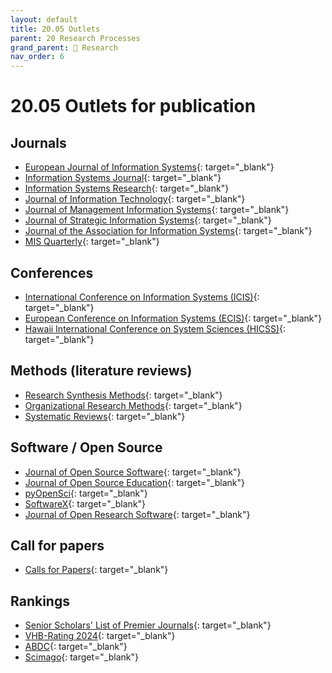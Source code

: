 ```yaml
---
layout: default
title: 20.05 Outlets
parent: 20 Research Processes
grand_parent: 🔎 Research
nav_order: 6
---
```


# 20.05 Outlets for publication

## Journals

- [European Journal of Information Systems](https://www.tandfonline.com/toc/tjis20/current){: target="_blank"}
- [Information Systems Journal](https://onlinelibrary.wiley.com/journal/13652575){: target="_blank"}
- [Information Systems Research](https://pubsonline.informs.org/journal/isre){: target="_blank"}
- [Journal of Information Technology](https://journals.sagepub.com/loi/jina){: target="_blank"}
- [Journal of Management Information Systems](https://www.tandfonline.com/toc/mmis20/current){: target="_blank"}
- [Journal of Strategic Information Systems](https://www.journals.elsevier.com/the-journal-of-strategic-information-systems){: target="_blank"}
- [Journal of the Association for Information Systems](https://aisel.aisnet.org/jais/){: target="_blank"}
- [MIS Quarterly](https://misq.org/){: target="_blank"}

## Conferences

- [International Conference on Information Systems (ICIS)](https://aisnet.org/page/ICISPage){: target="_blank"}
- [European Conference on Information Systems (ECIS)](https://ecis2023.eu/){: target="_blank"}
- [Hawaii International Conference on System Sciences (HICSS)](http://hicss.hawaii.edu/){: target="_blank"}

## Methods (literature reviews)

- [Research Synthesis Methods](https://onlinelibrary.wiley.com/journal/17592887){: target="_blank"}
- [Organizational Research Methods](https://journals.sagepub.com/loi/ORM){: target="_blank"}
- [Systematic Reviews](https://systematicreviewsjournal.biomedcentral.com/){: target="_blank"}

## Software / Open Source

- [Journal of Open Source Software](https://joss.theoj.org/about){: target="_blank"}
- [Journal of Open Source Education](https://jose.theoj.org/){: target="_blank"}
- [pyOpenSci](https://www.pyopensci.org/){: target="_blank"}
- [SoftwareX](https://www.sciencedirect.com/journal/softwarex/issues){: target="_blank"}
- [Journal of Open Research Software](https://openresearchsoftware.metajnl.com/){: target="_blank"}

## Call for papers

- [Calls for Papers](https://callsforpapers.org/){: target="_blank"}

## Rankings

- [Senior Scholars' List of Premier Journals](https://aisnet.org/page/SeniorScholarListofPremierJournals){: target="_blank"}
- [VHB-Rating 2024](https://www.vhbonline.org/service/vhb-rating-2024){: target="_blank"}
- [ABDC](https://abdc.edu.au/abdc-journal-quality-list/){: target="_blank"}
- [Scimago](https://www.scimagojr.com/journalrank.php){: target="_blank"}
